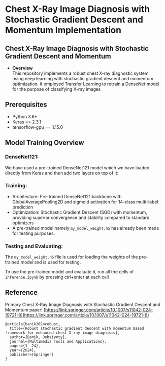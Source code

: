 # Chest X-Ray Image Diagnosis with Stochastic Gradient Descent and Momentum Implementation

## Chest X-Ray Image Diagnosis with Stochastic Gradient Descent and Momentum

- **Overview**  
This repository implements a robust chest X-ray diagnostic system using deep learning with stochastic gradient descent and momentum optimization. It employed Transfer Learning to retrain a DenseNet model for the purpose of classifying X-ray images

## Prerequisites

- Python 3.6+
- Keras == 2.3.1
- tensorflow-gpu == 1.15.0


## Model Training Overview

### DenseNet121:

   We have used a pre-trained DenseNet121 model which we have loaded directly from Keras and then add two layers on top of it:
  

### Training:
- Architecture: Pre-trained DenseNet121 backbone with GlobalAveragePooling2D and sigmoid activation for 14-class multi-label prediction
- Optimization: Stochastic Gradient Descent (SGD) with momentum, providing superior convergence and stability compared to standard optimizers
- A pre-trained model namely `my_model_weight.h5` has already been made for testing purposes.
### Testing and Evaluating:
   
   The `my_model_weight.h5` file is used for loading the weights of the pre-trained model and is used for testing.  

   To use the pre-trained model and evaluate it, run all the cells of  `inference.ipynb` by pressing ctrl+enter at each cell
 
## Reference

  Primary Chest X-Ray Image Diagnosis with Stochastic Gradient Descent and Momentum paper: [https://link.springer.com/article/10.1007/s11042-024-19721-8](https://link.springer.com/article/10.1007/s11042-024-19721-8)

```
@article{banik2024robust,
  title={Robust stochastic gradient descent with momentum based framework for enhanced chest X-ray image diagnosis},
  author={Banik, Debajyoty},
  journal={Multimedia Tools and Applications},
  pages={1--24},
  year={2024},
  publisher={Springer}
}
```

